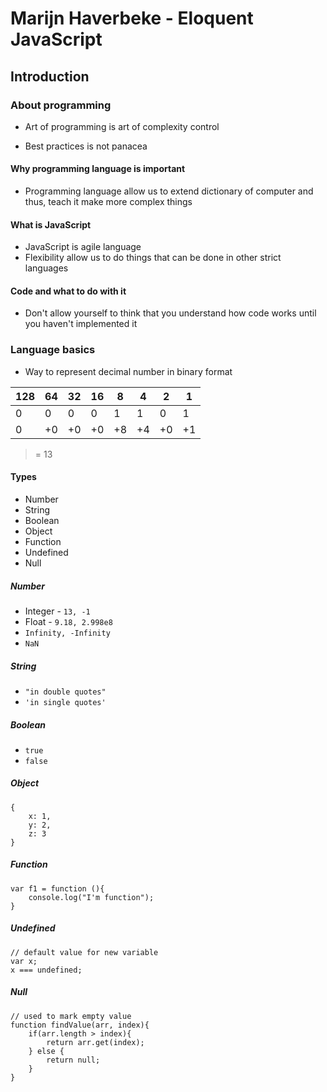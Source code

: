# Marijn Haverbeke - Eloquent JavaScript

## Introduction

### About programming

+ Art of programming is art of complexity control

+ Best practices is not panacea

#### Why programming language is important

+ Programming language allow us to extend 
    dictionary of computer and thus, teach it 
    make more complex things

#### What is JavaScript

+ JavaScript is agile language
+ Flexibility allow us to do things that 
    can be done in other strict languages

#### Code and what to do with it

+ Don't allow yourself to think that you 
    understand how code works until you haven't implemented it

### Language basics

+ Way to represent decimal number in binary format

|128| 64| 32| 16| 8 | 4 | 2 | 1 |
|---|---|---|---|---|---|---|---|
| 0 | 0 | 0 | 0 | 1 | 1 | 0 | 1 |
| 0 | +0| +0| +0| +8| +4| +0| +1| 

> = 13

#### Types

+ Number
+ String
+ Boolean
+ Object
+ Function
+ Undefined
+ Null

##### Number

+ Integer - `13, -1`
+ Float - `9.18, 2.998e8`
+ `Infinity, -Infinity`
+ `NaN`

##### String

+ `"in double quotes"`
+ `'in single quotes'`

##### Boolean

+ `true`
+ `false`

##### Object

```
{
    x: 1,
    y: 2,
    z: 3
}
```

##### Function

```
var f1 = function (){
    console.log("I'm function");
}
```

##### Undefined

```
// default value for new variable
var x;
x === undefined;
```

##### Null

```
// used to mark empty value
function findValue(arr, index){
    if(arr.length > index){
        return arr.get(index);
    } else {
        return null;
    }
}
```
